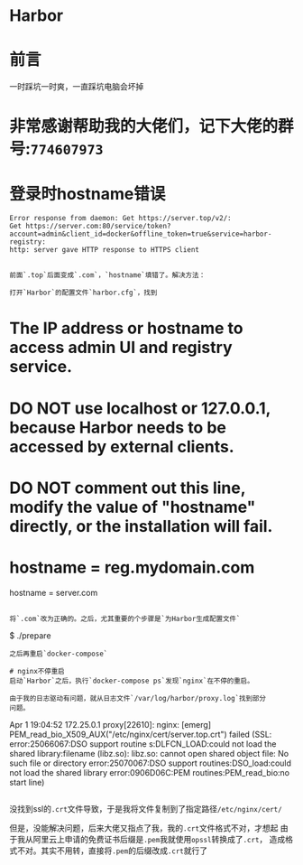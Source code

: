 Harbor
====

# 前言

一时踩坑一时爽，一直踩坑电脑会坏掉

# 非常感谢帮助我的大佬们，记下大佬的群号:`774607973`
# 登录时hostname错误
```
Error response from daemon: Get https://server.top/v2/: 
Get https://server.com:80/service/token?account=admin&client_id=docker&offline_token=true&service=harbor-registry: 
http: server gave HTTP response to HTTPS client
```
```

前面`.top`后面变成`.com`，`hostname`填错了。解决方法：

打开`Harbor`的配置文件`harbor.cfg`，找到

```
# The IP address or hostname to access admin UI and registry service.
# DO NOT use localhost or 127.0.0.1, because Harbor needs to be accessed by external clients.
# DO NOT comment out this line, modify the value of "hostname" directly, or the installation will fail.
# hostname = reg.mydomain.com
hostname = server.com
```

将`.com`改为正确的。之后，尤其重要的个步骤是`为Harbor生成配置文件`

```
$ ./prepare
```
之后再重启`docker-compose`

# nginx不停重启
启动`Harbor`之后，执行`docker-compose ps`发现`nginx`在不停的重启。

由于我的日志驱动有问题，就从日志文件`/var/log/harbor/proxy.log`找到部分
问题。

```
Apr  1 19:04:52 172.25.0.1 proxy[22610]: nginx: [emerg] 
PEM_read_bio_X509_AUX("/etc/nginx/cert/server.top.crt") failed 
(SSL: error:25066067:DSO support routine
s:DLFCN_LOAD:could not load the shared library:filename
(libz.so): libz.so: cannot open shared object file: 
No such file or directory error:25070067:DSO support 
routines:DSO_load:could not load the shared library 
error:0906D06C:PEM routines:PEM_read_bio:no start line)
```
```
没找到ssl的`.crt`文件导致，于是我将文件复制到了指定路径`/etc/nginx/cert/`

但是，没能解决问题，后来大佬又指点了我，我的`.crt`文件格式不对，才想起
由于我从阿里云上申请的免费证书后缀是`.pem`我就使用`opssl`转换成了`.crt`，
造成格式不对。其实不用转，直接将`.pem`的后缀改成`.crt`就行了
